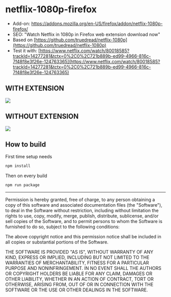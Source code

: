 # netflix-1080p-firefox

* Add-on: https://addons.mozilla.org/en-US/firefox/addon/netflix-1080p-firefox/
* SEO: "Watch Netflix in 1080p in Firefox web extension download now"
* Based on [https://github.com/truedread/netflix-1080p](https://github.com/truedread/netflix-1080p)
* Test it with: [https://www.netflix.com/watch/80018585?trackId=14277281&tctx=0%2C0%2C721b889b-ed99-4966-816c-7f48f8e3f26e-124763365](https://www.netflix.com/watch/80018585?trackId=14277281&tctx=0%2C0%2C721b889b-ed99-4966-816c-7f48f8e3f26e-124763365)

## WITH EXTENSION

![](with.png)

## WITHOUT EXTENSION

![](without.png)

## How to build

First time setup needs

```sh
npm install
```

Then on every build

```sh
npm run package
```

---

Permission is hereby granted, free of charge, to any person obtaining a copy of this software and associated documentation files (the "Software"), to deal in the Software without restriction, including without limitation the rights to use, copy, modify, merge, publish, distribute, sublicense, and/or sell copies of the Software, and to permit persons to whom the Software is furnished to do so, subject to the following conditions:

The above copyright notice and this permission notice shall be included in all copies or substantial portions of the Software.

THE SOFTWARE IS PROVIDED "AS IS", WITHOUT WARRANTY OF ANY KIND, EXPRESS OR IMPLIED, INCLUDING BUT NOT LIMITED TO THE WARRANTIES OF MERCHANTABILITY, FITNESS FOR A PARTICULAR PURPOSE AND NONINFRINGEMENT. IN NO EVENT SHALL THE AUTHORS OR COPYRIGHT HOLDERS BE LIABLE FOR ANY CLAIM, DAMAGES OR OTHER LIABILITY, WHETHER IN AN ACTION OF CONTRACT, TORT OR OTHERWISE, ARISING FROM, OUT OF OR IN CONNECTION WITH THE SOFTWARE OR THE USE OR OTHER DEALINGS IN THE SOFTWARE.
